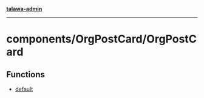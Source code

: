 [**talawa-admin**](../../../README.md)

***

# components/OrgPostCard/OrgPostCard

## Functions

- [default](functions/default.md)
